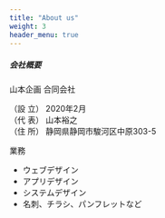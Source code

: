 ```yaml
---
title: "About us"
weight: 3
header_menu: true
---
```


##### 会社概要

山本企画 合同会社 

（設 立） 2020年2月  
（代 表） 山本裕之  
（住 所） 静岡県静岡市駿河区中原303-5  

業務

- ウェブデザイン
- アプリデザイン
- システムデザイン   
- 名刺、チラシ、パンフレットなど
